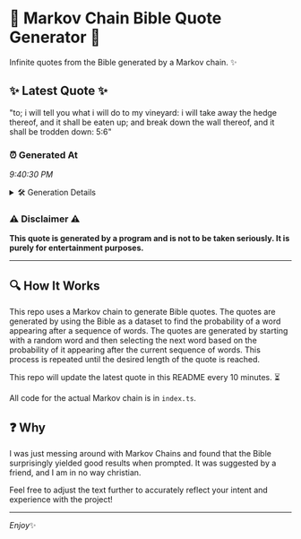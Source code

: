 # 📖 Markov Chain Bible Quote Generator 📖

Infinite quotes from the Bible generated by a Markov chain. ✨

## ✨ Latest Quote ✨
"to; i will tell you what i will do to my vineyard: i will take away the hedge thereof, and it shall be eaten up; and break down the wall thereof, and it shall be trodden down: 5:6"

### ⏰ Generated At
*9:40:30 PM*

<details>
    <summary>🛠️ Generation Details</summary>
    <p>
        <strong>🌱 Seed:</strong> to;<br>
        <strong>🔄 Iterations:</strong> 37<br>
        <strong>📜 Context History:</strong><br>[ to; ]: i<br>[ to;, i ]: will<br>[ to;, i, will ]: tell<br>[ to;, i, will, tell ]: you<br>[ to;, i, will, tell, you ]: what<br>[ to;, i, will, tell, you, what ]: i<br>[ i, will, tell, you, what, i ]: will<br>[ will, tell, you, what, i, will ]: do<br>[ tell, you, what, i, will, do ]: to<br>[ you, what, i, will, do, to ]: my<br>[ what, i, will, do, to, my ]: vineyard:<br>[ i, will, do, to, my, vineyard: ]: i<br>[ will, do, to, my, vineyard:, i ]: will<br>[ do, to, my, vineyard:, i, will ]: take<br>[ to, my, vineyard:, i, will, take ]: away<br>[ my, vineyard:, i, will, take, away ]: the<br>[ vineyard:, i, will, take, away, the ]: hedge<br>[ i, will, take, away, the, hedge ]: thereof,<br>[ will, take, away, the, hedge, thereof, ]: and<br>[ take, away, the, hedge, thereof,, and ]: it<br>[ away, the, hedge, thereof,, and, it ]: shall<br>[ the, hedge, thereof,, and, it, shall ]: be<br>[ hedge, thereof,, and, it, shall, be ]: eaten<br>[ thereof,, and, it, shall, be, eaten ]: up;<br>[ and, it, shall, be, eaten, up; ]: and<br>[ it, shall, be, eaten, up;, and ]: break<br>[ shall, be, eaten, up;, and, break ]: down<br>[ be, eaten, up;, and, break, down ]: the<br>[ eaten, up;, and, break, down, the ]: wall<br>[ up;, and, break, down, the, wall ]: thereof,<br>[ and, break, down, the, wall, thereof, ]: and<br>[ break, down, the, wall, thereof,, and ]: it<br>[ down, the, wall, thereof,, and, it ]: shall<br>[ the, wall, thereof,, and, it, shall ]: be<br>[ wall, thereof,, and, it, shall, be ]: trodden<br>[ thereof,, and, it, shall, be, trodden ]: down:<br>[ and, it, shall, be, trodden, down: ]: 5:6<br>
    </p>
</details>

### ⚠️ Disclaimer ⚠️
**This quote is generated by a program and is not to be taken seriously. It is purely for entertainment purposes.**

---

## 🔍 How It Works

This repo uses a Markov chain to generate Bible quotes. The quotes are generated by using the Bible as a dataset to find the probability of a word appearing after a sequence of words. The quotes are generated by starting with a random word and then selecting the next word based on the probability of it appearing after the current sequence of words. This process is repeated until the desired length of the quote is reached.

This repo will update the latest quote in this README every 10 minutes. ⏳

All code for the actual Markov chain is in `index.ts`.

## ❓ Why

I was just messing around with Markov Chains and found that the Bible surprisingly yielded good results when prompted. 
It was suggested by a friend, and I am in no way christian.

Feel free to adjust the text further to accurately reflect your intent and experience with the project!

---

*Enjoy*✨
